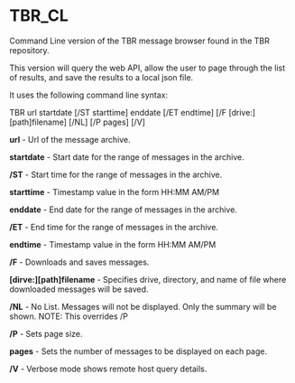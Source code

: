 # TBR_CL
Command Line version of the TBR message browser found in the TBR repository.

This version will query the web API, allow the user to page through the list of results, and save the results to a local json file. 

It uses the following command line syntax:

TBR url startdate [/ST starttime] enddate [/ET endtime] [/F [drive:][path]filename] [/NL] [/P pages] [/V]

**url** - Url of the message archive.

**startdate** - Start date for the range of messages in the archive.

**/ST** - Start time for the range of messages in the archive.

**starttime** - Timestamp value in the form HH:MM AM/PM

**enddate** - End date for the range of messages in the archive.

**/ET** - End time for the range of messages in the archive.

**endtime** - Timestamp value in the form HH:MM AM/PM

**/F** - Downloads and saves messages.

**[dirve:][path]filename**
            - Specifies drive, directory, and name of file where downloaded messages will be saved.
            
**/NL** - No List. Messages will not be displayed. Only the summary will be shown. NOTE: This overrides /P

**/P** - Sets page size.

**pages** - Sets the number of messages to be displayed on each page.

**/V** - Verbose mode shows remote host query details.
